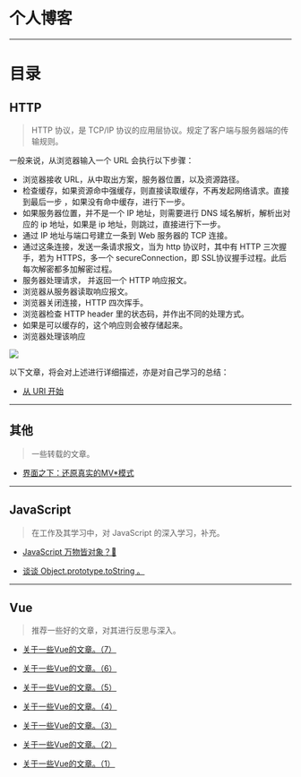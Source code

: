 # 个人博客

---

# 目录

## HTTP

> HTTP 协议，是 TCP/IP 协议的应用层协议。规定了客户端与服务器端的传输规则。

一般来说，从浏览器输入一个 URL 会执行以下步骤：

- 浏览器接收 URL，从中取出方案，服务器位置，以及资源路径。
- 检查缓存，如果资源命中强缓存，则直接读取缓存，不再发起网络请求。直接到最后一步 ，如果没有命中缓存，进行下一步。
- 如果服务器位置，并不是一个 IP 地址，则需要进行 DNS 域名解析，解析出对应的 ip 地址，如果是 ip 地址，则跳过，直接进行下一步。
- 通过 IP 地址与端口号建立一条到 Web 服务器的 TCP 连接。
- 通过这条连接，发送一条请求报文，当为 http 协议时，其中有 HTTP 三次握手，若为 HTTPS，多一个 secureConnection，即 SSL协议握手过程。此后每次解密都多加解密过程。
- 服务器处理请求， 并返回一个 HTTP 响应报文。
- 浏览器从服务器读取响应报文。
- 浏览器关闭连接，HTTP 四次挥手。
- 浏览器检查 HTTP header 里的状态码，并作出不同的处理方式。
- 如果是可以缓存的，这个响应则会被存储起来。
- 浏览器处理该响应

![](https://github.com/jkchao/blog/raw/master/http/http.jpeg)

以下文章，将会对上述进行详细描述，亦是对自己学习的总结：

- [从 URI 开始](https://github.com/jkchao/bolg/issues/10)

---
## 其他
> 一些转载的文章。

- [界面之下：还原真实的MV*模式](https://github.com/jkchao/bolg/issues/12)
---


## JavaScript

> 在工作及其学习中，对 JavaScript 的深入学习，补充。


- [JavaScript 万物皆对象？🤔](https://github.com/jkchao/bolg/issues/9)

- [谈谈 Object.prototype.toString 。](https://github.com/jkchao/bolg/issues/8)

---


## Vue

> 推荐一些好的文章，对其进行反思与深入。

- [关于一些Vue的文章。（7）](https://github.com/jkchao/bolg/issues/7)

- [关于一些Vue的文章。（6）](https://github.com/jkchao/bolg/issues/6)

- [关于一些Vue的文章。（5）](https://github.com/jkchao/bolg/issues/5)

- [关于一些Vue的文章。（4）](https://github.com/jkchao/bolg/issues/4)

- [关于一些Vue的文章。（3）](https://github.com/jkchao/bolg/issues/3)

- [关于一些Vue的文章。（2）](https://github.com/jkchao/bolg/issues/2)

- [关于一些Vue的文章。（1）](https://github.com/jkchao/bolg/issues/1)


